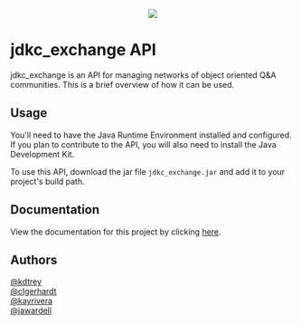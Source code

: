 <p align="center">
<a href="https://mypages.valdosta.edu/jawardell/javadoc/index.html"><img src="https://gist.githubusercontent.com/jawardell/b4f19ba96149af2324ad4516b0ddd6af/raw/39c8ef474c1e4eeb90c4b2c9a34078055aeac9d6/logo.png"/></a>
</p>

# jdkc_exchange API
jdkc_exchange is an API for managing networks of object oriented Q&A communities. This is a brief overview of how it can be used. <br>

## Usage
You'll need to have the Java Runtime Environment installed and configured. If you plan to contribute to the API, you will also need to install the Java Development Kit. 

To use this API, download the jar file `jdkc_exchange.jar` and add it to your project's build path.


## Documentation

View the documentation for this project by clicking [here](http://mypages.valdosta.edu/jawardell/javadoc/index.html).

## Authors 
<a href="https://github.com/kdtrey">@kdtrey</a></br>
<a href="https://github.com/clgerhardt">@clgerhardt</a></br>
<a href="https://github.com/kayrivera">@kayrivera</a></br>
<a href="https://github.com/jawardell">@jawardell</a></br>
